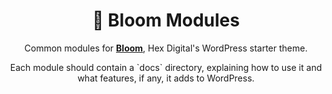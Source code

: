 <div style="text-align: center;">
<h1 >🌿 Bloom Modules</h1>
<p>Common modules for <a href="https://github.com/hex-digital/starter-wordpress-bloom"><strong>Bloom</strong></a>, Hex Digital's WordPress starter theme.</p>

<p>Each module should contain a `docs` directory, explaining how to use it and what features, if any, it adds to WordPress.</p>
</div>
